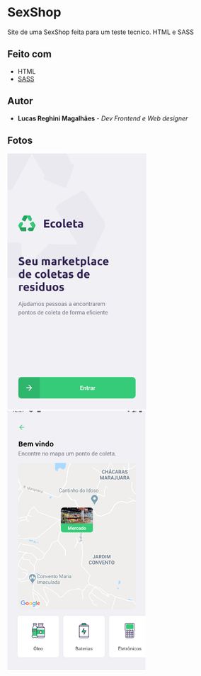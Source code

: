 # SexShop

Site de uma SexShop feita para um teste tecnico.
HTML e SASS


## Feito com

* HTML
* [SASS](https://sass-lang.com/) 

## Autor

* **Lucas Reghini Magalhães** - *Dev Frontend e Web designer* 

## Fotos
![Pagina inicial - Slide](https://github.com/lucasReghiniM/Ecoleta-APP/blob/master/Tela%201%20-%20Home.PNG)
![Pagina inicial - Menu Lateral](https://github.com/lucasReghiniM/Ecoleta-APP/blob/master/Tela%202%20-%20Mapa.PNG)


